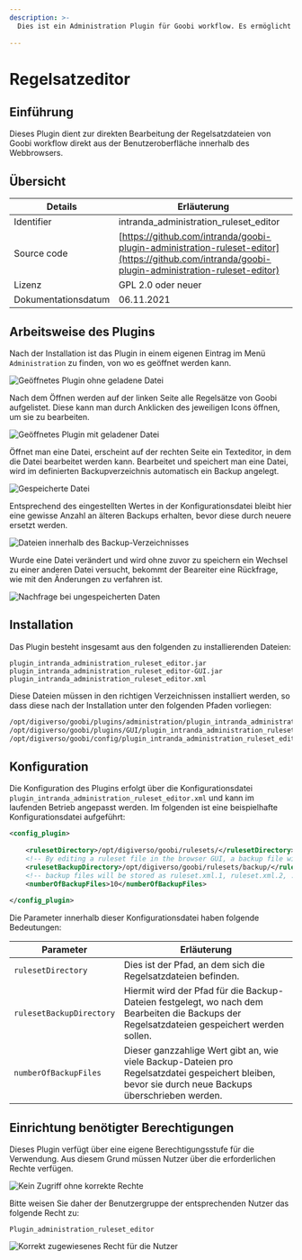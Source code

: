 ```yaml
---
description: >-
  Dies ist ein Administration Plugin für Goobi workflow. Es ermöglicht die Bearbeitung von Ruleset-Dateien direkt aus der Benutzeroberfläche von Goobi Workflow.
  
---
```


Regelsatzeditor
===========================================================================


Einführung
---------------------------------------------------------------------------
Dieses Plugin dient zur direkten Bearbeitung der Regelsatzdateien von Goobi workflow direkt aus der Benutzeroberfläche innerhalb des Webbrowsers.

Übersicht
---------------------------------------------------------------------------

Details             |  Erläuterung
------------------- | -----------------------------------------------------
Identifier          | intranda_administration_ruleset_editor
Source code         | [https://github.com/intranda/goobi-plugin-administration-ruleset-editor](https://github.com/intranda/goobi-plugin-administration-ruleset-editor)
Lizenz              | GPL 2.0 oder neuer 
Dokumentationsdatum | 06.11.2021


Arbeitsweise des Plugins
---------------------------------------------------------------------------

Nach der Installation ist das Plugin in einem eigenen Eintrag im Menü `Administration` zu finden, von wo es geöffnet werden kann.

![Geöffnetes Plugin ohne geladene Datei](../.gitbook/assets/intranda_administration_ruleset_editor3_de.png)

Nach dem Öffnen werden auf der linken Seite alle Regelsätze von Goobi aufgelistet. Diese kann man durch Anklicken des jeweiligen Icons öffnen, um sie zu bearbeiten.

![Geöffnetes Plugin mit geladener Datei](../.gitbook/assets/intranda_administration_ruleset_editor4_de.png)

Öffnet man eine Datei, erscheint auf der rechten Seite ein Texteditor, in dem die Datei bearbeitet werden kann. Bearbeitet und speichert man eine Datei, wird im definierten Backupverzeichnis automatisch ein Backup angelegt. 

![Gespeicherte Datei](../.gitbook/assets/intranda_administration_ruleset_editor5_de.png)

Entsprechend des eingestellten Wertes in der Konfigurationsdatei bleibt hier eine gewisse Anzahl an älteren Backups erhalten, bevor diese durch neuere ersetzt werden.

![Dateien innerhalb des Backup-Verzeichnisses](../.gitbook/assets/intranda_administration_ruleset_editor7.png)

Wurde eine Datei verändert und wird ohne zuvor zu speichern ein Wechsel zu einer anderen Datei versucht, bekommt der Beareiter eine Rückfrage, wie mit den Änderungen zu verfahren ist.

![Nachfrage bei ungespeicherten Daten](../.gitbook/assets/intranda_administration_ruleset_editor6_de.png)


Installation
---------------------------------------------------------------------------
Das Plugin besteht insgesamt aus den folgenden zu installierenden Dateien:

```text
plugin_intranda_administration_ruleset_editor.jar
plugin_intranda_administration_ruleset_editor-GUI.jar
plugin_intranda_administration_ruleset_editor.xml
```

Diese Dateien müssen in den richtigen Verzeichnissen installiert werden, so dass diese nach der Installation unter den folgenden Pfaden vorliegen:

```bash
/opt/digiverso/goobi/plugins/administration/plugin_intranda_administration_ruleset_editor.jar
/opt/digiverso/goobi/plugins/GUI/plugin_intranda_administration_ruleset_editor-GUI.jar
/opt/digiverso/goobi/config/plugin_intranda_administration_ruleset_editor.xml
```


Konfiguration
---------------------------------------------------------------------------
Die Konfiguration des Plugins erfolgt über die Konfigurationsdatei `plugin_intranda_administration_ruleset_editor.xml` und kann im laufenden Betrieb angepasst werden. Im folgenden ist eine beispielhafte Konfigurationsdatei aufgeführt:

```xml
<config_plugin>
	
	<rulesetDirectory>/opt/digiverso/goobi/rulesets/</rulesetDirectory>
	<!-- By editing a ruleset file in the browser GUI, a backup file will be stored in the backup directory -->
	<rulesetBackupDirectory>/opt/digiverso/goobi/rulesets/backup/</rulesetBackupDirectory>
	<!-- backup files will be stored as ruleset.xml.1, ruleset.xml.2, ..., ruleset.xml.n -->
	<numberOfBackupFiles>10</numberOfBackupFiles>
	
</config_plugin>
```

Die Parameter innerhalb dieser Konfigurationsdatei haben folgende Bedeutungen:

Parameter           |  Erläuterung
------------------- | ----------------------------------------------------- 
`rulesetDirectory`         | Dies ist der Pfad, an dem sich die Regelsatzdateien befinden.
`rulesetBackupDirectory`   | Hiermit wird der Pfad für die Backup-Dateien festgelegt, wo nach dem Bearbeiten die Backups der Regelsatzdateien gespeichert werden sollen.
`numberOfBackupFiles`         | Dieser ganzzahlige Wert gibt an, wie viele Backup-Dateien pro Regelsatzdatei gespeichert bleiben, bevor sie durch neue Backups überschrieben werden.


Einrichtung benötigter Berechtigungen
---------------------------------------------------------------------------
Dieses Plugin verfügt über eine eigene Berechtigungsstufe für die Verwendung. Aus diesem Grund müssen Nutzer über die erforderlichen Rechte verfügen. 

![Kein Zugriff ohne korrekte Rechte](../.gitbook/assets/intranda_administration_ruleset_editor1_de.png)

Bitte weisen Sie daher der Benutzergruppe der entsprechenden Nutzer das folgende Recht zu:

```
Plugin_administration_ruleset_editor
```

![Korrekt zugewiesenes Recht für die Nutzer](../.gitbook/assets/intranda_administration_ruleset_editor2_de.png)